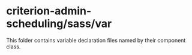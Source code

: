 # criterion-admin-scheduling/sass/var

This folder contains variable declaration files named by their component class.
